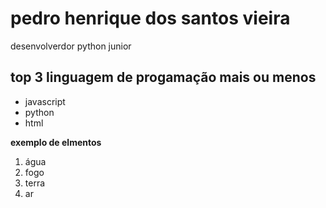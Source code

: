 # pedro henrique dos santos vieira
desenvolverdor python junior 

## top 3 linguagem de progamação mais ou menos
- javascript 
- python
- html


**exemplo de elmentos**
1. água
2.  fogo
3. terra
4.  ar


